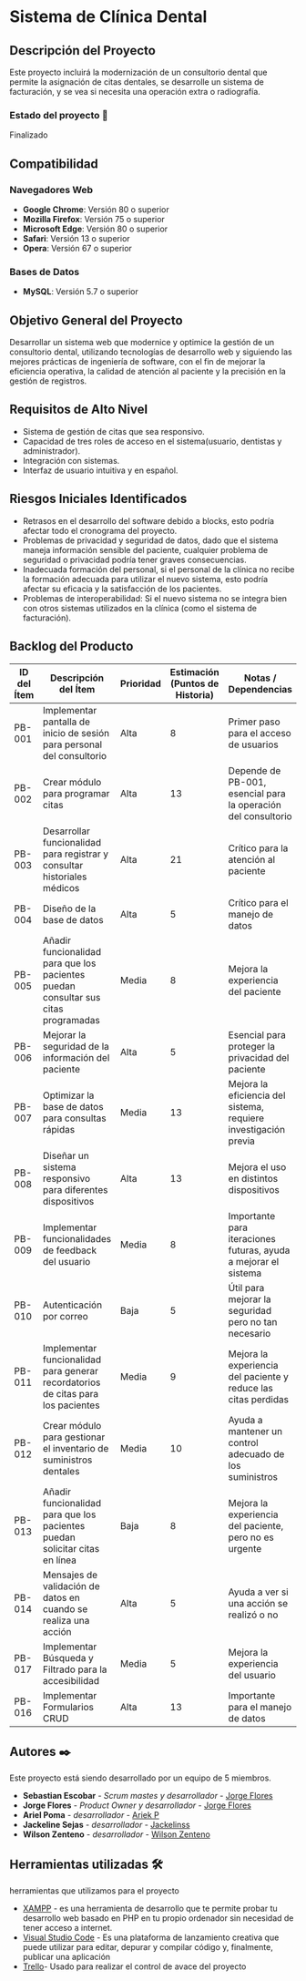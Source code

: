 # Sistema de Clínica Dental


## Descripción del Proyecto

Este proyecto incluirá la modernización de un consultorio dental que permite la asignación de citas dentales, se desarrolle un sistema de facturación, y se vea si necesita una operación extra o radiografía.
### Estado del proyecto 🔧
Finalizado
## Compatibilidad

### Navegadores Web

- **Google Chrome**: Versión 80 o superior
- **Mozilla Firefox**: Versión 75 o superior
- **Microsoft Edge**: Versión 80 o superior
- **Safari**: Versión 13 o superior
- **Opera**: Versión 67 o superior

### Bases de Datos

- **MySQL**: Versión 5.7 o superior

## Objetivo General del Proyecto

Desarrollar un sistema web que modernice y optimice la gestión de un consultorio dental, utilizando tecnologías de desarrollo web y siguiendo las mejores prácticas de ingeniería de software, con el fin de mejorar la eficiencia operativa, la calidad de atención al paciente y la precisión en la gestión de registros.

## Requisitos de Alto Nivel

- Sistema de gestión de citas que sea responsivo.
- Capacidad de tres roles de acceso en el sistema(usuario, dentistas y administrador).
- Integración con sistemas.
- Interfaz de usuario intuitiva y en español.



## Riesgos Iniciales Identificados

- Retrasos en el desarrollo del software debido a blocks, esto podría afectar todo el cronograma del proyecto.
- Problemas de privacidad y seguridad de datos, dado que el sistema maneja información sensible del paciente, cualquier problema de seguridad o privacidad podría tener graves consecuencias.
- Inadecuada formación del personal, si el personal de la clínica no recibe la formación adecuada para utilizar el nuevo sistema, esto podría afectar su eficacia y la satisfacción de los pacientes.
- Problemas de interoperabilidad: Si el nuevo sistema no se integra bien con otros sistemas utilizados en la clínica (como el sistema de facturación).

## Backlog del Producto

| ID del Ítem | Descripción del Ítem | Prioridad | Estimación (Puntos de Historia) | Notas / Dependencias |
| --- | --- | --- | --- | --- |
| PB-001 | Implementar pantalla de inicio de sesión para personal del consultorio | Alta | 8 | Primer paso para el acceso de usuarios |
| PB-002 | Crear módulo para programar citas | Alta | 13 | Depende de PB-001, esencial para la operación del consultorio |
| PB-003 | Desarrollar funcionalidad para registrar y consultar historiales médicos | Alta | 21 | Crítico para la atención al paciente |
| PB-004 | Diseño de la base de datos | Alta | 5 | Crítico para el manejo de datos |
| PB-005 | Añadir funcionalidad para que los pacientes puedan consultar sus citas programadas | Media | 8 | Mejora la experiencia del paciente |
| PB-006 | Mejorar la seguridad de la información del paciente | Alta | 5 | Esencial para proteger la privacidad del paciente |
| PB-007 | Optimizar la base de datos para consultas rápidas | Media | 13 | Mejora la eficiencia del sistema, requiere investigación previa |
| PB-008 | Diseñar un sistema responsivo para diferentes dispositivos | Alta | 13 | Mejora el uso en distintos dispositivos |
| PB-009 | Implementar funcionalidades de feedback del usuario | Media | 8 | Importante para iteraciones futuras, ayuda a mejorar el sistema |
| PB-010 | Autenticación por correo | Baja | 5 | Útil para mejorar la seguridad pero no tan necesario |
| PB-011 | Implementar funcionalidad para generar recordatorios de citas para los pacientes | Media | 9 | Mejora la experiencia del paciente y reduce las citas perdidas |
| PB-012 | Crear módulo para gestionar el inventario de suministros dentales | Media | 10 | Ayuda a mantener un control adecuado de los suministros |
| PB-013 | Añadir funcionalidad para que los pacientes puedan solicitar citas en línea | Baja | 8 | Mejora la experiencia del paciente, pero no es urgente |
| PB-014 | Mensajes de validación de datos en cuando se realiza una acción | Alta | 5 | Ayuda a ver si una acción se realizó o no |
| PB-017 | Implementar Búsqueda y Filtrado para la accesibilidad | Media | 5 | Mejora la experiencia del usuario |
| PB-016 | Implementar Formularios CRUD | Alta | 13 | Importante para el manejo de datos |

## Autores ✒️
Este proyecto está siendo desarrollado por un equipo de 5 miembros. 
- **Sebastian Escobar** - _Scrum mastes y desarrollador_ - [Jorge Flores](https://github.com/georgefg97)
- **Jorge Flores** - _Product Owner y desarrollador_ - [Jorge Flores](https://github.com/georgefg97)
- **Ariel Poma** - _desarrollador_ - [Ariek P](https://github.com/AriekP)
- **Jackeline Sejas** - _desarrollador_ - [Jackelinss](https://github.com/jackelinss)
- **Wilson Zenteno** - _desarrollador_ - [Wilson Zenteno](https://github.com/wilsonzenteno)


## Herramientas utilizadas 🛠️

 herramientas que utilizamos para el proyecto

* [XAMPP](https://www.apachefriends.org/es/index.html) - es una herramienta de desarrollo que te permite probar tu desarrollo web basado en PHP en tu propio ordenador sin necesidad de tener acceso a internet.
* [Visual Studio Code](https://code.visualstudio.com/) - Es una plataforma de lanzamiento creativa que puede utilizar para editar, depurar y compilar código y, finalmente, publicar una aplicación
* [Trello](https://trello.com/)- Usado para realizar el control de avace del proyecto


